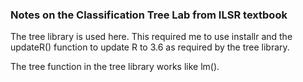 ### Notes on the Classification Tree Lab from ILSR textbook

The tree library is used here. This required me to use installr and the updateR() function to update R to 3.6 as required by the tree library.

The tree function in the tree library works like lm().